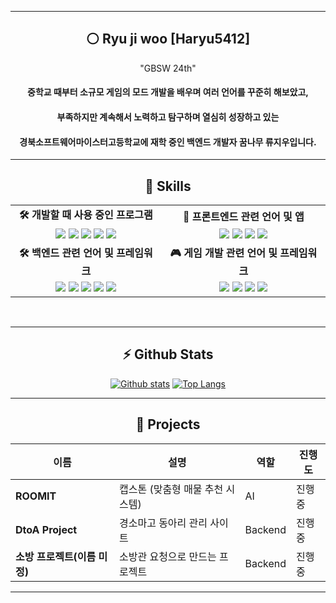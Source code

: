 <meta name="viewport" content="width=device-width, initial-scale=1.0, minimum-scale=1.0">
<div align="center">

---

## ⚪ Ryu ji woo [Haryu5412]

"GBSW 24th"
#### 중학교 때부터 소규모 게임의 모드 개발을 배우며 여러 언어를 꾸준히 해보았고,
#### 부족하지만 계속해서 노력하고 탐구하며 열심히 성장하고 있는
#### 경북소프트웨어마이스터고등학교에 재학 중인 백엔드 개발자 꿈나무 류지우입니다.

---

## 🧠 Skills

<table style="text-align: center;">
  <tr>
    <td style="text-align: center;"><strong>🛠️ 개발할 때 사용 중인 프로그램</strong></td>
    <td style="text-align: center;"><strong>🎨 프론트엔드 관련 언어 및 앱</strong></td>
  </tr>
  <tr>
    <td style="text-align: center;">
      <img src="https://skillicons.dev/icons?i=vscode" />
      <img src="https://skillicons.dev/icons?i=visualstudio" />
      <img src="https://skillicons.dev/icons?i=idea" />
      <img src="https://skillicons.dev/icons?i=github" />
      <img src="https://skillicons.dev/icons?i=git" />
    </td>
    <td style="text-align: center;">
      <img src="https://skillicons.dev/icons?i=html" />
      <img src="https://skillicons.dev/icons?i=js" />
      <img src="https://skillicons.dev/icons?i=css" />
      <img src="https://skillicons.dev/icons?i=figma" />
    </td>
  </tr>
  <tr>
    <td style="text-align: center;"><strong>🛠️ 백엔드 관련 언어 및 프레임워크</strong></td>
    <td style="text-align: center;"><strong>🎮 게임 개발 관련 언어 및 프레임워크</strong></td>
  </tr>
  <tr>
    <td style="text-align: center;">
      <img src="https://skillicons.dev/icons?i=spring" />
      <img src="https://skillicons.dev/icons?i=java" />
      <img src="https://skillicons.dev/icons?i=py" />
      <img src="https://skillicons.dev/icons?i=flask" />
      <img src="https://skillicons.dev/icons?i=fastapi" />
    </td>
    <td style="text-align: center;">
      <img src="https://skillicons.dev/icons?i=haxe" />
      <img src="https://skillicons.dev/icons?i=haxeflixel" />
      <img src="https://skillicons.dev/icons?i=cpp" />
      <img src="https://skillicons.dev/icons?i=lua" />
    </td>
  </tr>
</table>

<br/>

---

## ⚡ Github Stats

<a href="#">![Github stats](https://github-readme-stats.vercel.app/api?username=haryu5412dev&theme=blueberry&count_private=true&hide_border=true&line_height=20)</a>
<a href="#">![Top Langs](https://github-readme-stats.vercel.app/api/top-langs/?username=haryu5412dev&layout=compact&theme=blueberry&count_private=true&hide_border=true)</a>

---

## 📗 Projects

| 이름 | 설명 | 역할 | 진행도 |
|------|------|------|------|
| **ROOMIT** | 캡스톤 (맞춤형 매물 추천 시스템) | AI | 진행중 |
| **DtoA Project** | 경소마고 동아리 관리 사이트 | Backend | 진행중 |
| **소방 프로젝트(이름 미정)** | 소방관 요청으로 만드는 프로젝트 | Backend | 진행중 |

---
